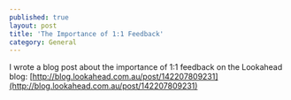```yaml
---
published: true
layout: post
title: 'The Importance of 1:1 Feedback'
category: General
---
```

I wrote a blog post about the importance of 1:1 feedback on the Lookahead blog:
[http://blog.lookahead.com.au/post/142207809231](http://blog.lookahead.com.au/post/142207809231)
